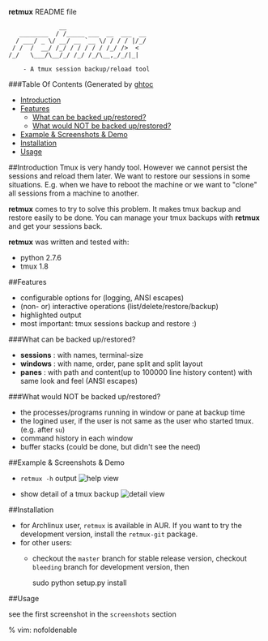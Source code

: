 **retmux** README file

				  __
	   ________  / /_____ ___  __  ___  __
	  / ___/ _ \/ __/ __ `__ \/ / / / |/_/
	 / /  /  __/ /_/ / / / / / /_/ />  <  
	/_/   \___/\__/_/ /_/ /_/\__,_/_/|_|

		- A tmux session backup/reload tool

###Table Of Contents (Generated by [ghtoc](https://github.com/sk1418/ghtoc)
- [Introduction](#introduction)
- [Features](#features)
    - [What can be backed up/restored?](#what-can-be-backed-uprestored)
    - [What would NOT be backed up/restored?](#what-would-not-be-backed-uprestored)
- [Example & Screenshots & Demo](#example--screenshots--demo)
- [Installation](#installation)
- [Usage](#usage)

##Introduction
Tmux is very handy tool. However we cannot persist the sessions and reload them later. We want to restore our sessions in some situations. E.g. when we have to reboot the machine or we want to "clone" all sessions from a machine to another.

**retmux** comes to try to solve this problem. It makes tmux backup and restore easily to be done. You can manage your tmux backups with **retmux** and get your sessions back.

**retmux** was written and tested with:
- python 2.7.6
- tmux 1.8

##Features

- configurable options for (logging, ANSI escapes)
- (non- or) interactive operations (list/delete/restore/backup)
- highlighted output
- most important: tmux sessions backup and restore :) 

###What can be backed up/restored?
- **sessions** : with names, terminal-size
- **windows** : with name, order, pane split and split layout
- **panes**  : with path and content(up to 100000 line history content) with same look and feel (ANSI escapes)

###What would NOT be backed up/restored?
- the processes/programs running in window or pane at backup time
- the logined user, if the user is not same as the user who started tmux.(e.g. after `su`)
- command history in each window
- buffer stacks (could be done, but didn't see the need)

##Example & Screenshots & Demo

- `retmux -h` output
![help view](https://raw.github.com/sk1418/sharedResources/master/retmux/retmux_help.png)

- show detail of a tmux backup
![detail view](https://raw.github.com/sk1418/sharedResources/master/retmux/retmux_details.png)

##Installation

- for Archlinux user, `retmux` is available in AUR. If you want to try the development version, install the `retmux-git` package.
- for other users:
	- checkout the `master` branch for stable release version, checkout `bleeding` branch for development version, then

		sudo python setup.py install

##Usage

see the first screenshot in the `screenshots` section


% vim: nofoldenable

